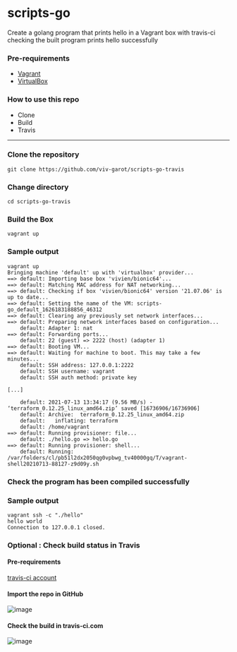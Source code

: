 # scripts-go
Create a golang program that prints hello in a Vagrant box with travis-ci checking the built program prints hello successfully 

### Pre-requirements

* [Vagrant](https://www.vagrantup.com/downloads)
* [VirtualBox](https://www.virtualbox.org/wiki/Downloads)

### How to use this repo

- Clone
- Build
- Travis

---

### Clone the repository

```
git clone https://github.com/viv-garot/scripts-go-travis
```

### Change directory

```
cd scripts-go-travis
```

### Build the Box

```
vagrant up
```

### Sample output

```
vagrant up
Bringing machine 'default' up with 'virtualbox' provider...
==> default: Importing base box 'vivien/bionic64'...
==> default: Matching MAC address for NAT networking...
==> default: Checking if box 'vivien/bionic64' version '21.07.06' is up to date...
==> default: Setting the name of the VM: scripts-go_default_1626183188856_46312
==> default: Clearing any previously set network interfaces...
==> default: Preparing network interfaces based on configuration...
    default: Adapter 1: nat
==> default: Forwarding ports...
    default: 22 (guest) => 2222 (host) (adapter 1)
==> default: Booting VM...
==> default: Waiting for machine to boot. This may take a few minutes...
    default: SSH address: 127.0.0.1:2222
    default: SSH username: vagrant
    default: SSH auth method: private key
    
[...]

    default: 2021-07-13 13:34:17 (9.56 MB/s) - ‘terraform_0.12.25_linux_amd64.zip’ saved [16736906/16736906]
    default: Archive:  terraform_0.12.25_linux_amd64.zip
    default:   inflating: terraform
    default: /home/vagrant
==> default: Running provisioner: file...
    default: ./hello.go => hello.go
==> default: Running provisioner: shell...
    default: Running: /var/folders/cl/pb51l2dx2050qg0vpbwg_tv40000gq/T/vagrant-shell20210713-88127-z9d09y.sh
```

### Check the program has been compiled successfully


### Sample output

```
vagrant ssh -c "./hello"
hello world
Connection to 127.0.0.1 closed.
```

### Optional : Check build status in Travis

#### Pre-requirements

[travis-ci account](https://travis-ci.com)

#### Import the repo in GitHub

![image](https://user-images.githubusercontent.com/85481359/125571521-6890e462-1258-4100-8f3a-5c6047815f50.png)

#### Check the build in travis-ci.com

![image](https://user-images.githubusercontent.com/85481359/125571873-a2885413-41ad-4e0a-957c-ed709e2d0f80.png)
